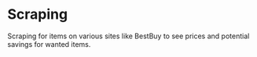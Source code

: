 # Scraping

Scraping for items on various sites like BestBuy to see prices and potential savings for wanted items.
